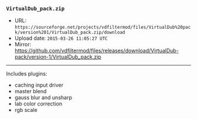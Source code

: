 ### `VirtualDub_pack.zip`

- URL: `https://sourceforge.net/projects/vdfiltermod/files/VirtualDub%20pack/version%201/VirtualDub_pack.zip/download`
- Upload date: `2015-03-26 11:05:27 UTC`
- Mirror: https://github.com/vdfiltermod/files/releases/download/VirtualDub-pack/version-1/VirtualDub_pack.zip

---

Includes plugins:

*  caching input driver
*  master blend
*  gauss blur and unsharp
*  lab color correction
*  rgb scale

